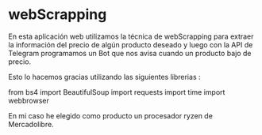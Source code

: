 # webScrapping

En esta aplicación web utilizamos la técnica de webScrapping para extraer la información del precio de algún producto deseado
y luego con la API de Telegram programamos un Bot que nos avisa cuando un producto bajo de precio.

Esto lo hacemos gracias utilizando las siguientes librerias :

from bs4 import BeautifulSoup 
import requests
import time
import webbrowser

En mi caso he elegido como producto un procesador ryzen de Mercadolibre.

